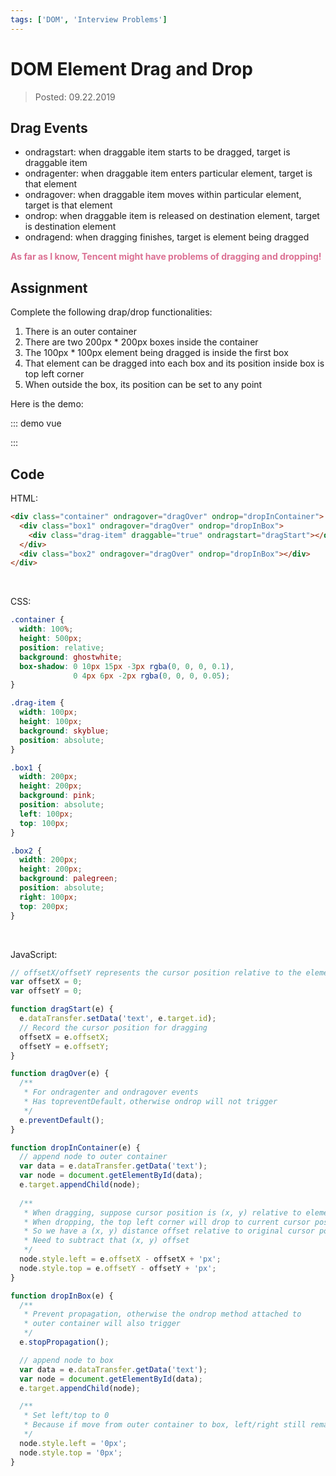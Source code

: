 ```yaml
---
tags: ['DOM', 'Interview Problems']
---
```


# DOM Element Drag and Drop

> Posted: 09.22.2019

<Tag />

## Drag Events

- ondragstart: when draggable item starts to be dragged, target is draggable item
- ondragenter: when draggable item enters particular element, target is that element
- ondragover: when draggable item moves within particular element, target is that element
- ondrop: when draggable item is released on destination element, target is destination element
- ondragend: when dragging finishes, target is element being dragged

<span style='color: palevioletred'>**As far as I know, Tencent might have problems of dragging and dropping!**</span>

## Assignment

Complete the following drap/drop functionalities:

1. There is an outer container
2. There are two 200px * 200px boxes inside the container
3. The 100px * 100px element being dragged is inside the first box
4. That element can be dragged into each box and its position inside box is top left corner
5. When outside the box, its position can be set to any point

Here is the demo:

::: demo vue
<template>
  <div
    class="container"
    @dragover="dragOver"
    @drop="dropInContainer"
  >
    <div
      class="box1"
      id="box1"
      @dragover="dragOver"
      @drop="dropInBox"
    >
      <div 
        id="drag-item"
        class="drag-item"
        draggable="true"
        @dragstart="dragStart"
      ></div>
    </div>
    <div
      id="box2"
      class="box2"
      @dragover="dragOver"
      @drop="dropInBox"
    ></div>
  </div>
</template>

<style>
  .container {
    width: 100%;
    height: 500px;
    position: relative;
    background: ghostwhite;
    box-shadow: 0 10px 15px -3px rgba(0, 0, 0, 0.1), 0 4px 6px -2px rgba(0, 0, 0, 0.05);
  }

  .drag-item {
    width: 100px;
    height: 100px;
    background: skyblue;
    position: absolute;
  }

  .box1 {
    width: 200px;
    height: 200px;
    background: pink;
    position: absolute;
    left: 100px;
    top: 100px;
  }

  .box2 {
    width: 200px;
    height: 200px;
    background: palegreen;
    position: absolute;
    right: 100px;
    top: 200px;
  }
</style>

<script>
  export default {
    data() {
      return {
        offsetX: 0,
        offsetY: 0,
        target: null
      }
    },
    methods: {
      dragStart: function(e) {
        this.target = e.target;
        this.offsetX = e.offsetX; // 记录下鼠标拖拽时
        this.offsetY = e.offsetY; // 鼠标相对于被拖拽元素的位置
      },
      dragOver: function(e) {
        e.preventDefault();
      },
      dropInContainer: function(e) {
        e.target.appendChild(this.target); // append拖拽元素到container
        this.target.style.left = e.offsetX - this.offsetX + 'px';
        this.target.style.top = e.offsetY - this.offsetY + 'px';
      },
      dropInBox: function(e) {
        e.stopPropagation(); // 阻止冒泡，否则container的drop也会触发
        e.target.appendChild(this.target); // append拖拽元素到box1
        this.target.style.left = '0px'; 
        this.target.style.top = '0px'; // 取
      }
    }
  }
</script>

:::


## Code

HTML:

```html
<div class="container" ondragover="dragOver" ondrop="dropInContainer">
  <div class="box1" ondragover="dragOver" ondrop="dropInBox">
    <div class="drag-item" draggable="true" ondragstart="dragStart"></div>
  </div>
  <div class="box2" ondragover="dragOver" ondrop="dropInBox"></div>
</div>
```

<br />

CSS:

```css
.container {
  width: 100%;
  height: 500px;
  position: relative;
  background: ghostwhite;
  box-shadow: 0 10px 15px -3px rgba(0, 0, 0, 0.1), 
              0 4px 6px -2px rgba(0, 0, 0, 0.05);
}

.drag-item {
  width: 100px;
  height: 100px;
  background: skyblue;
  position: absolute;
}

.box1 {
  width: 200px;
  height: 200px;
  background: pink;
  position: absolute;
  left: 100px;
  top: 100px;
}

.box2 {
  width: 200px;
  height: 200px;
  background: palegreen;
  position: absolute;
  right: 100px;
  top: 200px;
}
```

<br />

JavaScript:

```javascript
// offsetX/offsetY represents the cursor position relative to the element
var offsetX = 0;
var offsetY = 0;

function dragStart(e) {
  e.dataTransfer.setData('text', e.target.id);
  // Record the cursor position for dragging
  offsetX = e.offsetX;
  offsetY = e.offsetY;
}

function dragOver(e) {
  /**
   * For ondragenter and ondragover events
   * Has topreventDefault，otherwise ondrop will not trigger
   */
  e.preventDefault();
}

function dropInContainer(e) {
  // append node to outer container
  var data = e.dataTransfer.getData('text');
  var node = document.getElementById(data);
  e.target.appendChild(node);
  
  /**
   * When dragging, suppose cursor position is (x, y) relative to element
   * When dropping, the top left corner will drop to current cursor position
   * So we have a (x, y) distance offset relative to original cursor position
   * Need to subtract that (x, y) offset
   */
  node.style.left = e.offsetX - offsetX + 'px';
  node.style.top = e.offsetY - offsetY + 'px';
}

function dropInBox(e) {
  /**
   * Prevent propagation, otherwise the ondrop method attached to 
   * outer container will also trigger
   */
  e.stopPropagation();

  // append node to box
  var data = e.dataTransfer.getData('text');
  var node = document.getElementById(data);
  e.target.appendChild(node);

  /**
   * Set left/top to 0
   * Because if move from outer container to box, left/right still remains same
   */
  node.style.left = '0px'; 
  node.style.top = '0px';
}
```

<Disqus />